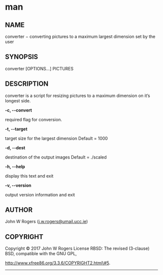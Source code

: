 man
===

NAME
----------------------------

converter − converting pictures to a maximum largest dimension set by the user

SYNOPSIS
------------------------------------

converter \[OPTIONS...\] PICTURES

DESCRIPTION
------------------------------------------

converter is a script for resizing pictures to a maximum dimension on it’s longest side.

**-c, --convert**

  required flag for conversion.

**-t, --target**

  target size for the largest dimension
  Default = 1000

**-d, --dest**

  destination of the output images
  Default = ./scaled

**-h, --help**

  display this text and exit

**-v, --version**

  output version information and exit

AUTHOR
--------------------------------

John W Rogers (j.w.rogers@umail.ucc.ie)

COPYRIGHT
--------------------------------------

Copyright © 2017 John W Rogers
License RBSD: The revised (3-clause) BSD, compatible with the GNU GPL,

http://www.xfree86.org/3.3.6/COPYRIGHT2.html\#5.

------------------------------------------------------------------------
